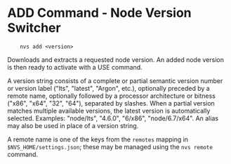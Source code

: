 # ADD Command - Node Version Switcher

        nvs add <version>

Downloads and extracts a requested node version. An added node version is then ready to activate with a USE command.

A version string consists of a complete or partial semantic version number or version label  ("lts", "latest", "Argon", etc.), optionally preceded by a remote name, optionally followed by a processor architecture or bitness ("x86", "x64", "32", "64"), separated by slashes. When a partial version matches multiple available versions, the latest version is automatically selected. Examples: "node/lts", "4.6.0", "6/x86", "node/6.7/x64". An alias may also be used in place of a version string.

A remote name is one of the keys from the `remotes` mapping in `$NVS_HOME/settings.json`; these may be managed using the `nvs remote` command.
